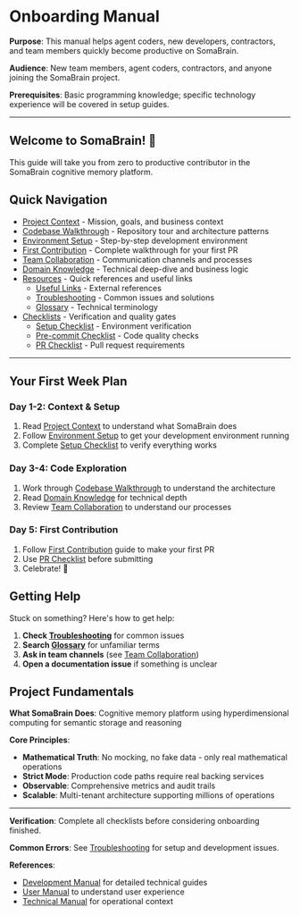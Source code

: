 # Onboarding Manual

**Purpose**: This manual helps agent coders, new developers, contractors, and team members quickly become productive on SomaBrain.

**Audience**: New team members, agent coders, contractors, and anyone joining the SomaBrain project.

**Prerequisites**: Basic programming knowledge; specific technology experience will be covered in setup guides.

---

## Welcome to SomaBrain! 🧠

This guide will take you from zero to productive contributor in the SomaBrain cognitive memory platform.

## Quick Navigation

- [Project Context](project-context.md) - Mission, goals, and business context
- [Codebase Walkthrough](codebase-walkthrough.md) - Repository tour and architecture patterns
- [Environment Setup](environment-setup.md) - Step-by-step development environment
- [First Contribution](first-contribution.md) - Complete walkthrough for your first PR
- [Team Collaboration](team-collaboration.md) - Communication channels and processes
- [Domain Knowledge](domain-knowledge.md) - Technical deep-dive and business logic
- [Resources](resources/) - Quick references and useful links
  - [Useful Links](resources/useful-links.md) - External references
  - [Troubleshooting](resources/troubleshooting.md) - Common issues and solutions
  - [Glossary](resources/glossary.md) - Technical terminology
- [Checklists](checklists/) - Verification and quality gates
  - [Setup Checklist](checklists/setup-checklist.md) - Environment verification
  - [Pre-commit Checklist](checklists/pre-commit-checklist.md) - Code quality checks
  - [PR Checklist](checklists/pr-checklist.md) - Pull request requirements

---

## Your First Week Plan

### Day 1-2: Context & Setup
1. Read [Project Context](project-context.md) to understand what SomaBrain does
2. Follow [Environment Setup](environment-setup.md) to get your development environment running
3. Complete [Setup Checklist](checklists/setup-checklist.md) to verify everything works

### Day 3-4: Code Exploration
1. Work through [Codebase Walkthrough](codebase-walkthrough.md) to understand the architecture
2. Read [Domain Knowledge](domain-knowledge.md) for technical depth
3. Review [Team Collaboration](team-collaboration.md) to understand our processes

### Day 5: First Contribution
1. Follow [First Contribution](first-contribution.md) guide to make your first PR
2. Use [PR Checklist](checklists/pr-checklist.md) before submitting
3. Celebrate! 🎉

## Getting Help

Stuck on something? Here's how to get help:

1. **Check [Troubleshooting](resources/troubleshooting.md)** for common issues
2. **Search [Glossary](resources/glossary.md)** for unfamiliar terms
3. **Ask in team channels** (see [Team Collaboration](team-collaboration.md))
4. **Open a documentation issue** if something is unclear

## Project Fundamentals

**What SomaBrain Does**: Cognitive memory platform using hyperdimensional computing for semantic storage and reasoning

**Core Principles**:
- **Mathematical Truth**: No mocking, no fake data - only real mathematical operations
- **Strict Mode**: Production code paths require real backing services
- **Observable**: Comprehensive metrics and audit trails
- **Scalable**: Multi-tenant architecture supporting millions of operations

---

**Verification**: Complete all checklists before considering onboarding finished.

**Common Errors**: See [Troubleshooting](resources/troubleshooting.md) for setup and development issues.

**References**:
- [Development Manual](../development-manual/index.md) for detailed technical guides
- [User Manual](../user-manual/index.md) to understand user experience
- [Technical Manual](../technical-manual/index.md) for operational context
